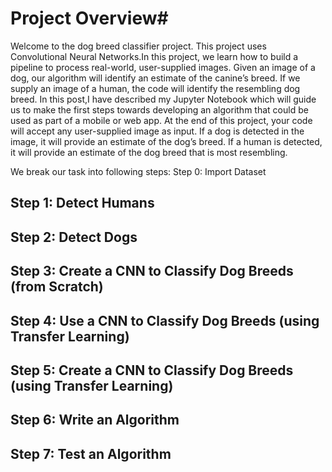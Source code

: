# Project Overview#

Welcome to the dog breed classifier project. This project uses Convolutional Neural Networks.In this project, we learn how to build a pipeline to process real-world, user-supplied images. Given an image of a dog, our algorithm will identify an estimate of the canine’s breed. If we supply an image of a human, the code will identify the resembling dog breed.
In this post,I have described my Jupyter Notebook which will guide us to make the first steps towards developing an algorithm that could be used as part of a mobile or web app. At the end of this project, your code will accept any user-supplied image as input. If a dog is detected in the image, it will provide an estimate of the dog’s breed. If a human is detected, it will provide an estimate of the dog breed that is most resembling.

We break our task into following steps:
Step 0: Import Dataset


## Step 1: Detect Humans

## Step 2: Detect Dogs

## Step 3: Create a CNN to Classify Dog Breeds (from Scratch)

## Step 4: Use a CNN to Classify Dog Breeds (using Transfer Learning)

## Step 5: Create a CNN to Classify Dog Breeds (using Transfer Learning)

## Step 6: Write an Algorithm

## Step 7: Test an Algorithm 
